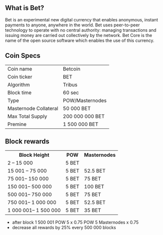 
What is Bet?
----------------

Bet is an experimental new digital currency that enables anonymous, instant payments to anyone, anywhere in the world. 
Bet uses peer-to-peer technology to operate with no central authority: managing transactions and issuing money are carried out collectively by the network. 
Bet Core is the name of the open source software which enables the use of this currency.

Coin Specs
----------

<table>
<tr><td>Coin name</td><td>Betcoin</td></tr>
<tr><td>Coin ticker</td><td>BET</td></tr>
<tr><td>Algorithm</td><td>Tribus</td></tr>
<tr><td>Block time</td><td>60 sec</td></tr>
<tr><td>Type</td><td>POW/Masternodes</td></tr>
<tr><td>Masternode Collateral</td><td>50 000 BET</td></tr>
<tr><td>Max Total Supply</td><td>200 000 000 BET</td></tr>
<tr><td>Premine</td><td>1 500 000 BET</td></tr>
</table>

Block rewards
-------------

<table>
<th>Block Height</th><th>POW</th><th>Masternodes</th>
<tr><td>2 – 15 000</td><td>5 BET</td><td></td></tr>
<tr><td>15 001 – 75 000</td><td>5 BET</td><td>52.5 BET</td></tr>
<tr><td>75 001– 150 000</td><td>5 BET</td><td>75 BET</td></tr>
<tr><td>150 001– 500 000</td><td>5 BET</td><td>100 BET</td></tr>
<tr><td>500 001– 750 000</td><td>5 BET</td><td>75 BET</td></tr>
<tr><td>750 001– 1 000 000</td><td>5 BET</td><td>52.5 BET</td></tr>
<tr><td>1 000 001– 1 500 000</td><td>5 BET</td><td>35 BET</td></tr>
</table>

* after block 1 500 001   POW 5 x 0.75 POW 5 Masternodes х 0.75
* decrease all rewards by 25% every 500 000 blocks